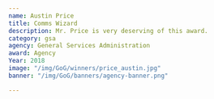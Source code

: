 ```yaml
---
name: Austin Price
title: Comms Wizard
description: Mr. Price is very deserving of this award.
category: gsa
agency: General Services Administration
award: Agency
Year: 2018
image: "/img/GoG/winners/price_austin.jpg"
banner: "/img/GoG/banners/agency-banner.png"

---
```

